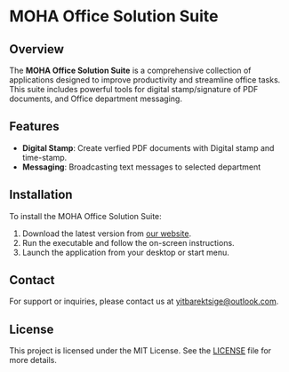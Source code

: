 # MOHA Office Solution Suite

## Overview

The **MOHA Office Solution Suite** is a comprehensive collection of applications designed to improve productivity and streamline office tasks. This suite includes powerful tools for digital stamp/signature of PDF documents, and Office department messaging.

## Features

- **Digital Stamp**: Create verfied PDF documents with Digital stamp and time-stamp.
- **Messaging**: Broadcasting text messages to selected department

## Installation

To install the MOHA Office Solution Suite:

1. Download the latest version from [our website](https://github.com/yitbarek-tsige/MOSS/releases/download/Office/MOSS.exe).
2. Run the executable and follow the on-screen instructions.
3. Launch the application from your desktop or start menu.

## Contact

For support or inquiries, please contact us at [yitbarektsige@outlook.com](mailto:yitbarektsige@outlook.com).

 ## License

This project is licensed under the MIT License. See the [LICENSE](LICENSE) file for more details.
  
